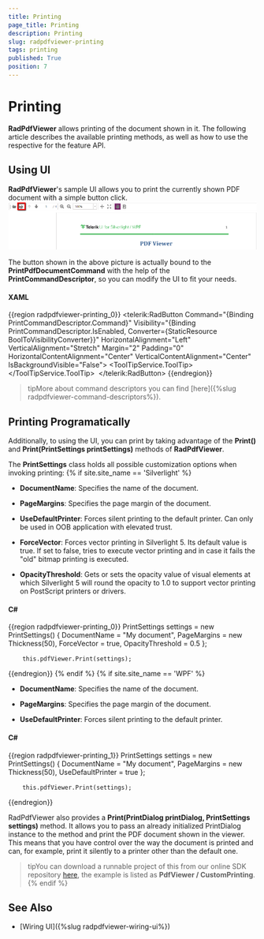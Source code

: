 ```yaml
---
title: Printing
page_title: Printing
description: Printing
slug: radpdfviewer-printing
tags: printing
published: True
position: 7
---
```


# Printing


__RadPdfViewer__ allows printing of the document shown in it. The following article describes the available printing methods, as well as how to use the respective for the feature API.
      

## Using UI

__RadPdfViewer__'s sample UI allows you to print the currently shown PDF document with a simple button click.
![Rad Pdf Viewer Printing 03](images/RadPdfViewer_Printing_03.png)

The button shown in the above picture is actually bound to the __PrintPdfDocumentCommand__ with the help of the __PrintCommandDescriptor__, so you can modify the UI to fit your needs.
        

#### __XAML__

{{region radpdfviewer-printing_0}}
	      <telerik:RadButton Command="{Binding PrintCommandDescriptor.Command}" Visibility="{Binding PrintCommandDescriptor.IsEnabled, Converter={StaticResource BoolToVisibilityConverter}}" HorizontalAlignment="Left" VerticalAlignment="Stretch" Margin="2" Padding="0" HorizontalContentAlignment="Center" VerticalContentAlignment="Center" IsBackgroundVisible="False">
	        <ToolTipService.ToolTip>
	          <TextBlock Text="Print" />
	        </ToolTipService.ToolTip>
	        <Image Source="/Telerik.Windows.Controls.FixedDocumentViewers;component/Images/printer.png" Stretch="None" />
	      </telerik:RadButton>
{{endregion}}


>tipMore about command descriptors you can find [here]({%slug radpdfviewer-command-descriptors%}).
          

## Printing Programatically

Additionally, to using the UI, you can print by taking advantage of the __Print()__ and __Print(PrintSettings printSettings)__ methods of __RadPdfViewer__. 

The __PrintSettings__ class holds all possible customization options when invoking printing:
{% if site.site_name == 'Silverlight' %}
* __DocumentName__: Specifies the name of the document.
              

* __PageMargins__: Specifies the page margin of the document.
              

* __UseDefaultPrinter__: Forces silent printing to the default printer. Can only be used in OOB application with elevated trust.
              

* __ForceVector__: Forces vector printing in Silverlight 5. Its default value is true. If set to false, tries to execute vector printing and in case it fails the "old" bitmap printing is executed.
    
* __OpacityThreshold__: Gets or sets the opacity value of visual elements at which Silverlight 5 will round the opacity to 1.0 to support vector printing on PostScript printers or drivers.
          

#### __C#__

{{region radpdfviewer-printing_0}}
	    PrintSettings settings = new PrintSettings()
	    {
	        DocumentName = "My document",
	        PageMargins = new Thickness(50),
	        ForceVector = true,
            OpacityThreshold = 0.5
	    };

	    this.pdfViewer.Print(settings);
{{endregion}}
{% endif %}
{% if site.site_name == 'WPF' %}

* __DocumentName__: Specifies the name of the document.
              

* __PageMargins__: Specifies the page margin of the document.
              

* __UseDefaultPrinter__: Forces silent printing to the default printer. 

#### __C#__

{{region radpdfviewer-printing_1}}
	    PrintSettings settings = new PrintSettings()
	    {
	        DocumentName = "My document",
	        PageMargins = new Thickness(50),
	        UseDefaultPrinter = true
	    };

	    this.pdfViewer.Print(settings);
{{endregion}}

RadPdfViewer also provides a __Print(PrintDialog printDialog, PrintSettings settings)__ method. It allows you to pass an already initialized PrintDialog instance to the method and print the PDF document shown in the viewer. This means that you have control over the way the document is printed and can, for example, print it silently to a printer other than the default one.

>tipYou can download a runnable project of this from our online SDK repository [here](https://github.com/telerik/xaml-sdk), the example is listed as __PdfViewer / CustomPrinting__.
{% endif %}


## See Also

 * [Wiring UI]({%slug radpdfviewer-wiring-ui%})
